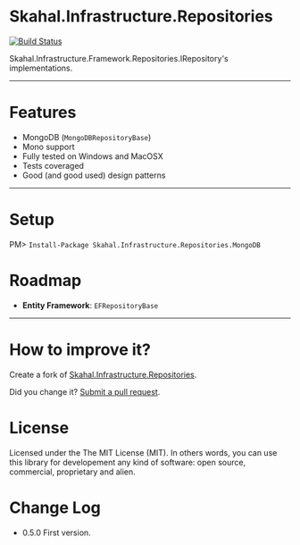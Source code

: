 Skahal.Infrastructure.Repositories
==================================

[![Build Status](https://travis-ci.org/skahal/Skahal.Infrastructure.Repositories.png?branch=master)](https://travis-ci.org/skahal/Skahal.Infrastructure.Repositories)

Skahal.Infrastructure.Framework.Repositories.IRepository<TEntity>'s implementations.


--------

Features
===
- MongoDB (`MongoDBRepositoryBase`)
- Mono support
- Fully tested on Windows and MacOSX
- Tests coveraged 
- Good (and good used) design patterns  

--------

Setup
===

PM> `Install-Package Skahal.Infrastructure.Repositories.MongoDB`


Roadmap
===
 - **Entity Framework**: `EFRepositoryBase`		
 		
 		
 
--------

How to improve it?
======

Create a fork of [Skahal.Infrastructure.Repositories](https://github.com/skahal/Skahal.Infrastructure.Repositories/fork). 

Did you change it? [Submit a pull request](https://github.com/skahal/Skahal.Infrastructure.Repositories/pull/new/master).


License
======

Licensed under the The MIT License (MIT).
In others words, you can use this library for developement any kind of software: open source, commercial, proprietary and alien.


Change Log
======
 - 0.5.0 First version.


